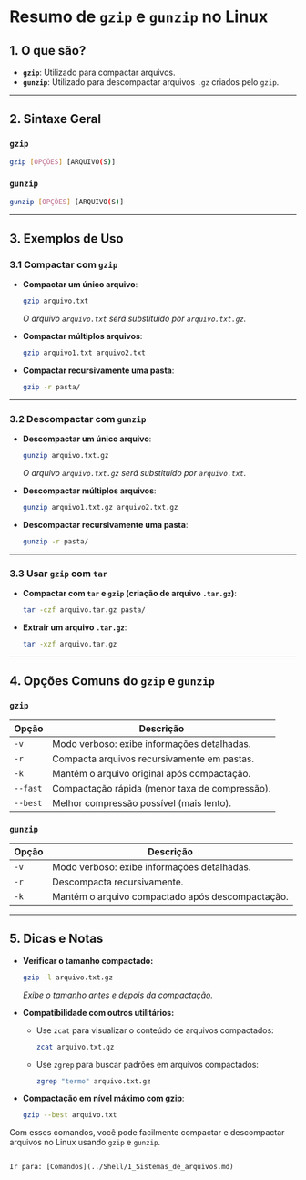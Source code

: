 # Resumo de `gzip` e `gunzip` no Linux

## 1. O que são?
- **`gzip`**: Utilizado para compactar arquivos.
- **`gunzip`**: Utilizado para descompactar arquivos `.gz` criados pelo `gzip`.

---

## 2. Sintaxe Geral
### `gzip`
```bash
gzip [OPÇÕES] [ARQUIVO(S)]
```

### `gunzip`
```bash
gunzip [OPÇÕES] [ARQUIVO(S)]
```

---

## 3. Exemplos de Uso

### 3.1 Compactar com `gzip`
- **Compactar um único arquivo**:
  ```bash
  gzip arquivo.txt
  ```
  *O arquivo `arquivo.txt` será substituído por `arquivo.txt.gz`.*

- **Compactar múltiplos arquivos**:
  ```bash
  gzip arquivo1.txt arquivo2.txt
  ```

- **Compactar recursivamente uma pasta**:
  ```bash
  gzip -r pasta/
  ```

---

### 3.2 Descompactar com `gunzip`
- **Descompactar um único arquivo**:
  ```bash
  gunzip arquivo.txt.gz
  ```
  *O arquivo `arquivo.txt.gz` será substituído por `arquivo.txt`.*

- **Descompactar múltiplos arquivos**:
  ```bash
  gunzip arquivo1.txt.gz arquivo2.txt.gz
  ```

- **Descompactar recursivamente uma pasta**:
  ```bash
  gunzip -r pasta/
  ```

---

### 3.3 Usar `gzip` com `tar`
- **Compactar com `tar` e `gzip` (criação de arquivo `.tar.gz`)**:
  ```bash
  tar -czf arquivo.tar.gz pasta/
  ```

- **Extrair um arquivo `.tar.gz`**:
  ```bash
  tar -xzf arquivo.tar.gz
  ```

---

## 4. Opções Comuns do `gzip` e `gunzip`

### `gzip`
| Opção        | Descrição                                         |
|--------------|---------------------------------------------------|
| `-v`         | Modo verboso: exibe informações detalhadas.       |
| `-r`         | Compacta arquivos recursivamente em pastas.       |
| `-k`         | Mantém o arquivo original após compactação.       |
| `--fast`     | Compactação rápida (menor taxa de compressão).    |
| `--best`     | Melhor compressão possível (mais lento).          |

### `gunzip`
| Opção        | Descrição                                         |
|--------------|---------------------------------------------------|
| `-v`         | Modo verboso: exibe informações detalhadas.       |
| `-r`         | Descompacta recursivamente.                       |
| `-k`         | Mantém o arquivo compactado após descompactação.  |

---

## 5. Dicas e Notas
- **Verificar o tamanho compactado:** 
  ```bash
  gzip -l arquivo.txt.gz
  ```
  *Exibe o tamanho antes e depois da compactação.*

- **Compatibilidade com outros utilitários:**
  - Use `zcat` para visualizar o conteúdo de arquivos compactados:
    ```bash
    zcat arquivo.txt.gz
    ```
  - Use `zgrep` para buscar padrões em arquivos compactados:
    ```bash
    zgrep "termo" arquivo.txt.gz
    ```

- **Compactação em nível máximo com gzip**:
  ```bash
  gzip --best arquivo.txt
  ```

Com esses comandos, você pode facilmente compactar e descompactar arquivos no Linux usando `gzip` e `gunzip`.
```

Ir para: [Comandos](../Shell/1_Sistemas_de_arquivos.md)
